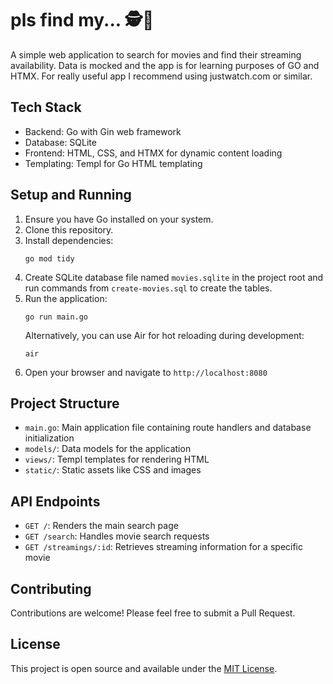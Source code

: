 # pls find my... 🕵🙏

A simple web application to search for movies and find their streaming availability.
Data is mocked and the app is for learning purposes of GO and HTMX. For really useful app I recommend using justwatch.com or similar.

## Tech Stack

- Backend: Go with Gin web framework
- Database: SQLite
- Frontend: HTML, CSS, and HTMX for dynamic content loading
- Templating: Templ for Go HTML templating

## Setup and Running

1. Ensure you have Go installed on your system.
2. Clone this repository.
3. Install dependencies:
   ```
   go mod tidy
   ```
4. Create SQLite database file named `movies.sqlite` in the project root and run commands from `create-movies.sql` to create the tables.
5. Run the application:
   ```
   go run main.go
   ```
   Alternatively, you can use Air for hot reloading during development:
   ```
   air
   ```
6. Open your browser and navigate to `http://localhost:8080`

## Project Structure

- `main.go`: Main application file containing route handlers and database initialization
- `models/`: Data models for the application
- `views/`: Templ templates for rendering HTML
- `static/`: Static assets like CSS and images

## API Endpoints

- `GET /`: Renders the main search page
- `GET /search`: Handles movie search requests
- `GET /streamings/:id`: Retrieves streaming information for a specific movie

## Contributing

Contributions are welcome! Please feel free to submit a Pull Request.

## License

This project is open source and available under the [MIT License](LICENSE).
